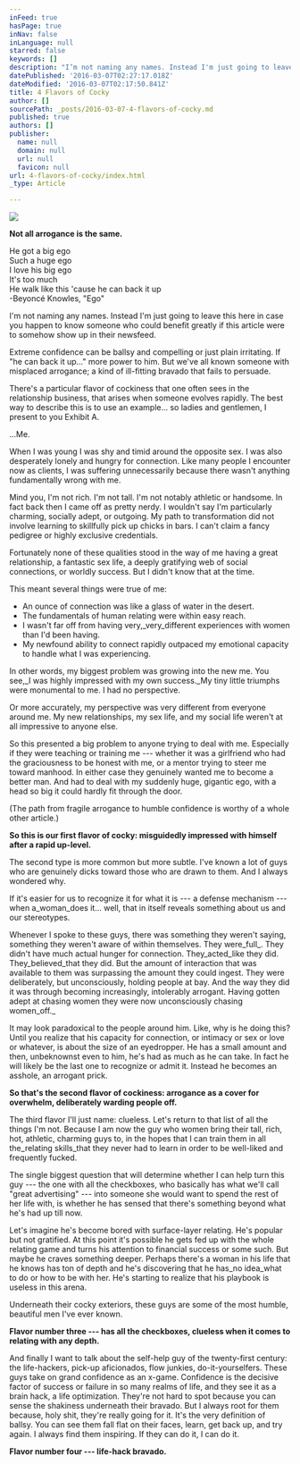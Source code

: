 ```yaml
---
inFeed: true
hasPage: true
inNav: false
inLanguage: null
starred: false
keywords: []
description: "I’m not naming any names. Instead I'm just going to leave this here in case you happen to know someone who could benefit greatly if this article were to somehow show up in their newsfeed."
datePublished: '2016-03-07T02:27:17.018Z'
dateModified: '2016-03-07T02:17:50.841Z'
title: 4 Flavors of Cocky
author: []
sourcePath: _posts/2016-03-07-4-flavors-of-cocky.md
published: true
authors: []
publisher:
  name: null
  domain: null
  url: null
  favicon: null
url: 4-flavors-of-cocky/index.html
_type: Article

---
```

![](https://the-grid-user-content.s3-us-west-2.amazonaws.com/86496ec4-e487-4cc7-9c05-476dc6e0cc06.jpg)

**Not all arrogance is the same.**

He got a big ego  
Such a huge ego  
I love his big ego  
It's too much  
He walk like this 'cause he can back it up  
-Beyoncé Knowles, "Ego"

I'm not naming any names. Instead I'm just going to leave this here in case you happen to know someone who could benefit greatly if this article were to somehow show up in their newsfeed.

Extreme confidence can be ballsy and compelling or just plain irritating. If "he can back it up..." more power to him. But we've all known someone with misplaced arrogance; a kind of ill-fitting bravado that fails to persuade.

There's a particular flavor of cockiness that one often sees in the relationship business, that arises when someone evolves rapidly. The best way to describe this is to use an example... so ladies and gentlemen, I present to you Exhibit A.

...Me.

When I was young I was shy and timid around the opposite sex. I was also desperately lonely and hungry for connection. Like many people I encounter now as clients, I was suffering unnecessarily because there wasn't anything fundamentally wrong with me.

Mind you, I'm not rich. I'm not tall. I'm not notably athletic or handsome. In fact back then I came off as pretty nerdy. I wouldn't say I'm particularly charming, socially adept, or outgoing. My path to transformation did not involve learning to skillfully pick up chicks in bars. I can't claim a fancy pedigree or highly exclusive credentials.

Fortunately none of these qualities stood in the way of me having a great relationship, a fantastic sex life, a deeply gratifying web of social connections, or worldly success. But I didn't know that at the time.

This meant several things were true of me:

* An ounce of connection was like a glass of water in the desert.
* The fundamentals of human relating were within easy reach.
* I wasn't far off from having very,_very_different experiences with women than I'd been having.
* My newfound ability to connect rapidly outpaced my emotional capacity to handle what I was experiencing.

In other words, my biggest problem was growing into the new me. You see,_I was highly impressed with my own success._My tiny little triumphs were monumental to me. I had no perspective.

Or more accurately, my perspective was very different from everyone around me. My new relationships, my sex life, and my social life weren't at all impressive to anyone else.

So this presented a big problem to anyone trying to deal with me. Especially if they were teaching or training me --- whether it was a girlfriend who had the graciousness to be honest with me, or a mentor trying to steer me toward manhood. In either case they genuinely wanted me to become a better man. And had to deal with my suddenly huge, gigantic ego, with a head so big it could hardly fit through the door.

(The path from fragile arrogance to humble confidence is worthy of a whole other article.)

**So this is our first flavor of cocky: misguidedly impressed with himself after a rapid up-level.**

The second type is more common but more subtle. I've known a lot of guys who are genuinely dicks toward those who are drawn to them. And I always wondered why.

If it's easier for us to recognize it for what it is --- a defense mechanism --- when a_woman_does it... well, that in itself reveals something about us and our stereotypes.

Whenever I spoke to these guys, there was something they weren't saying, something they weren't aware of within themselves. They were_full_. They didn't have much actual hunger for connection. They_acted_like they did. They_believed_that they did. But the amount of interaction that was available to them was surpassing the amount they could ingest. They were deliberately, but unconsciously, holding people at bay. And the way they did it was through becoming increasingly, intolerably arrogant. Having gotten adept at chasing women they were now unconsciously chasing women_off._

It may look paradoxical to the people around him. Like, why is he doing this? Until you realize that his capacity for connection, or intimacy or sex or love or whatever, is about the size of an eyedropper. He has a small amount and then, unbeknownst even to him, he's had as much as he can take. In fact he will likely be the last one to recognize or admit it. Instead he becomes an asshole, an arrogant prick.

**So that's the second flavor of cockiness: arrogance as a cover for overwhelm, deliberately warding people off.**

The third flavor I'll just name: clueless. Let's return to that list of all the things I'm not. Because I am now the guy who women bring their tall, rich, hot, athletic, charming guys to, in the hopes that I can train them in all the_relating skills_that they never had to learn in order to be well-liked and frequently fucked.

The single biggest question that will determine whether I can help turn this guy --- the one with all the checkboxes, who basically has what we'll call "great advertising" --- into someone she would want to spend the rest of her life with, is whether he has sensed that there's something beyond what he's had up till now.

Let's imagine he's become bored with surface-layer relating. He's popular but not gratified. At this point it's possible he gets fed up with the whole relating game and turns his attention to financial success or some such. But maybe he craves something deeper. Perhaps there's a woman in his life that he knows has ton of depth and he's discovering that he has_no idea_what to do or how to be with her. He's starting to realize that his playbook is useless in this arena.

Underneath their cocky exteriors, these guys are some of the most humble, beautiful men I've ever known.

**Flavor number three --- has all the checkboxes, clueless when it comes to relating with any depth.**

And finally I want to talk about the self-help guy of the twenty-first century: the life-hackers, pick-up aficionados, flow junkies, do-it-yourselfers. These guys take on grand confidence as an x-game. Confidence is the decisive factor of success or failure in so many realms of life, and they see it as a brain hack, a life optimization. They're not hard to spot because you can sense the shakiness underneath their bravado. But I always root for them because, holy shit, they're really going for it. It's the very definition of ballsy. You can see them fall flat on their faces, learn, get back up, and try again. I always find them inspiring. If they can do it, I can do it.

**Flavor number four --- life-hack bravado.**
